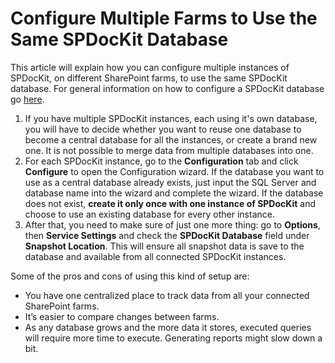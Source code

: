 # Configure Multiple Farms to Use the Same SPDocKit Database

This article will explain how you can configure multiple instances of SPDocKit, on different SharePoint farms, to use the same SPDocKit database. For general information on how to configure a SPDocKit database go [here](../configuration/configure-spdockit-database.md/).

1. If you have multiple SPDocKit instances, each using it's own database, you will have to decide whether you want to reuse one database to become a central database for all the instances, or create a brand new one. It is not possible to merge data from multiple databases into one.
2. For each SPDocKit instance, go to the **Configuration** tab and click **Configure** to open the Configuration wizard. If the database you want to use as a central database already exists, just input the SQL Server and database name into the wizard and complete the wizard. If the database does not exist, **create it only once with one instance of SPDocKit** and choose to use an existing database for every other instance.
3. After that, you need to make sure of just one more thing: go to **Options**, then **Service Settings** and check the **SPDocKit Database** field under **Snapshot Location**. This will ensure all snapshot data is save to the database and available from all connected SPDocKit instances.

Some of the pros and cons of using this kind of setup are:

* You have one centralized place to track data from all your connected SharePoint farms.
* It’s easier to compare changes between farms.
* As any database grows and the more data it stores, executed queries will require more time to execute. Generating reports might slow down a bit.

